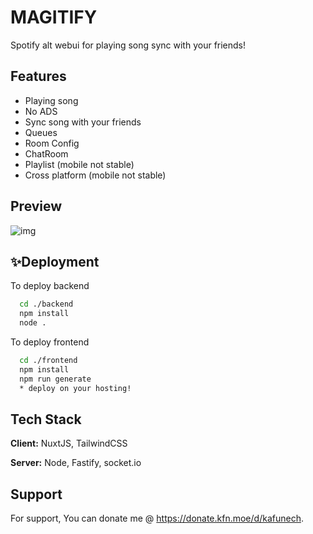 # MAGITIFY
Spotify alt webui for playing song sync with your friends!


## Features

- Playing song
- No ADS
- Sync song with your friends
- Queues
- Room Config
- ChatRoom
- Playlist (mobile not stable)
- Cross platform (mobile not stable)


## Preview

![img](https://cdn.aona.in.th/1hmrt1tka/Screenshot%202024-02-18%20010534.png)


## ✨Deployment

To deploy backend

```bash
  cd ./backend
  npm install
  node .
```

To deploy frontend

```bash
  cd ./frontend
  npm install
  npm run generate
  * deploy on your hosting!
```


## Tech Stack

**Client:** NuxtJS, TailwindCSS

**Server:** Node, Fastify, socket.io


## Support

For support, You can donate me @ https://donate.kfn.moe/d/kafunech.